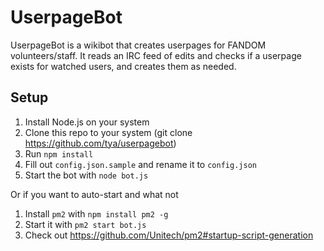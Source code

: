 # UserpageBot
UserpageBot is a wikibot that creates userpages for FANDOM volunteers/staff. It reads an IRC feed of edits and checks if a userpage exists for watched users, and creates them as needed.

## Setup
1. Install Node.js on your system
2. Clone this repo to your system (git clone https://github.com/tya/userpagebot)
3. Run `npm install`
4. Fill out `config.json.sample` and rename it to `config.json`
5. Start the bot with `node bot.js`

Or if you want to auto-start and what not
1. Install `pm2` with `npm install pm2 -g`
2. Start it with `pm2 start bot.js` 
3. Check out https://github.com/Unitech/pm2#startup-script-generation
